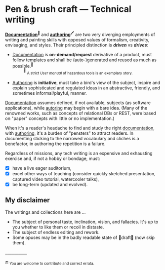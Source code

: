 # Pen & brush craft &mdash; Technical writing

[__Documentation__](README+/tech_docu.md)<sup>📄</sup> and [__authoring__](README+/tech-authoring.md)<sup>🖊️</sup> are two very diverging employments of writing and painting skills with opposed values of formalism, creativity, envisaging, and styles. Their principled distinction is __*driven*__ vs __*drives*__:

* <ins>Documentation</ins> is **on-demand/request** derivative of a product, must follow templates and shall be (auto-)generated and reused as much as possible.<sup>📖</sup>\
&nbsp;&nbsp;&nbsp;&nbsp;&nbsp;&nbsp;&nbsp;&nbsp;&nbsp;<sup>📖</sup> <sub>A strict _User manual_ of hazardous tools is an exemplary story.</sub>

* <ins>Authoring</ins> is **initiative**, must take a bird's view of the subject, inspire and explain sophisticated and regulated ideas in an abstractive, friendly, and sometimes informal/playful, manner.

<ins>Documentation</ins> assumes defined, if not available, subjects (as software applications), while <ins>autoring</ins> may begin with a bare idea. (Many of the renowned works, such as concepts of relational DBs or REST, were based on "paper" concepts with little or no implementation.)

When it's a reader's headache to find and study the right <ins>documentation</ins>, with <ins>authoring</ins>, it's a burden of "pensters" to attract readers. 
In documenting sticking to the narrowed vocabulary and cliches is a benefactor, in authoring the repetition is a failure.

Regardless of missions, any tech writing is an expensive and exhausting exercise and, if not a hobby or bondage, must:

+ [x] have a live eager auditorium,
+ [x] excel other ways of teaching (consider quickly sketched presentation, captured video tutorial, watercooler talks),
+ [x] be long-term (updated and evolved).

## My disclaimer

The writings and collections here are ...

* The subject of personal taste, inclination, vision, and fallacies. It's up to you whether to like them or recoil in distaste.
* The subject of endless editing and rework.
* Some opuses may be in the badly readable state of 🚧draft🐝 (now skip them).

\___________

:end: <sub>You are welcome to contribute and correct errata.</sub>
